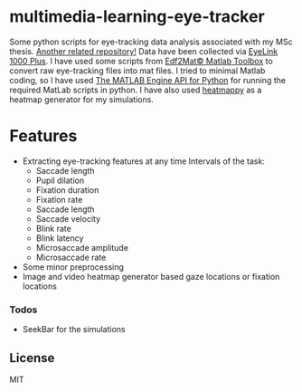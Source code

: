 # multimedia-learning-eye-tracker
Some python scripts for eye-tracking data analysis associated with my MSc thesis.
[Another related repository!](https://github.com/K-Hun/multimedia-learning-hci)
Data have been collected via [EyeLink 1000 Plus](https://www.sr-research.com/eyelink-1000-plus).
I have used some scripts from [Edf2Mat© Matlab Toolbox](https://github.com/uzh/edf-converter) to convert raw eye-tracking files into mat files.
I tried to minimal Matlab coding, so I have used [The MATLAB Engine API for Python](https://www.mathworks.com/help/matlab/matlab-engine-for-python.html) for running the required MatLab scripts in python.
I have also used [heatmappy](https://github.com/Matheus-1095/Heatmap) as a heatmap generator for my simulations.

# Features

  - Extracting eye-tracking features at any time Intervals of the task:
    * Saccade length
    * Pupil dilation
    * Fixation duration
    * Fixation rate
    * Saccade length
    * Saccade velocity
    * Blink rate
    * Blink latency
    * Microsaccade amplitude
    * Microsaccade rate
  - Some minor preprocessing
  - Image and video heatmap generator based gaze locations or fixation locations




### Todos

 - SeekBar for the simulations

License
----

MIT
